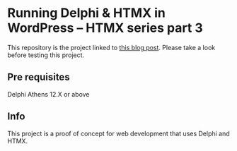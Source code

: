 # Running Delphi & HTMX in WordPress – HTMX series part 3
This repository is the project linked to [this blog post](https://blogs.embarcadero.com/running-delphi-htmx-in-wordpress-htmx-series-part-3/). Please take a look before testing this project.

## Pre requisites
Delphi Athens 12.X or above

## Info
This project is a proof of concept for web development that uses Delphi and HTMX. 